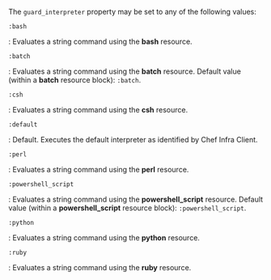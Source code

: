 The `guard_interpreter` property may be set to any of the following
values:

`:bash`

:   Evaluates a string command using the **bash** resource.

`:batch`

:   Evaluates a string command using the **batch** resource. Default
    value (within a **batch** resource block): `:batch`.

`:csh`

:   Evaluates a string command using the **csh** resource.

`:default`

:   Default. Executes the default interpreter as identified by Chef
    Infra Client.

`:perl`

:   Evaluates a string command using the **perl** resource.

`:powershell_script`

:   Evaluates a string command using the **powershell_script**
    resource. Default value (within a **powershell_script** resource block):
    `:powershell_script`.

`:python`

:   Evaluates a string command using the **python** resource.

`:ruby`

:   Evaluates a string command using the **ruby** resource.
